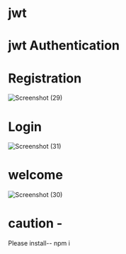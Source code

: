 # jwt

# jwt Authentication


# Registration

![Screenshot (29)](https://user-images.githubusercontent.com/82210881/204519943-c8bbec0a-38f0-4c8c-8c82-06bfbab466ff.png)

# Login

![Screenshot (31)](https://user-images.githubusercontent.com/82210881/204520185-dd2e83c6-140e-4c06-b948-77afc1bf5ca2.png)
 
 # welcome 
 ![Screenshot (30)](https://user-images.githubusercontent.com/82210881/204520261-86c0f5f5-dbd6-4d16-bdd8-f23776330be4.png)


# caution -
Please install-- npm i
